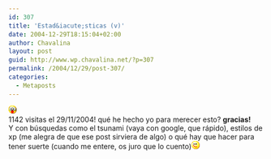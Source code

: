 ```yaml
---
id: 307
title: 'Estad&iacute;sticas (v)'
date: 2004-12-29T18:15:04+02:00
author: Chavalina
layout: post
guid: http://www.wp.chavalina.net/?p=307
permalink: /2004/12/29/post-307/
categories:
  - Metaposts
---
```

![emo](/imagenes/emoticonos/ojosaltones.gif)  
1142 visitas el 29/11/2004! qu&eacute; he hecho yo para merecer esto? **gracias!**  
Y con b&uacute;squedas como el tsunami (vaya con google, que r&aacute;pido), estilos de xp (me alegra de que ese post sirviera de algo) o qu&eacute; hay que hacer para tener suerte (cuando me entere, os juro que lo cuento)![emo](/imagenes/emoticonos/guino.gif)